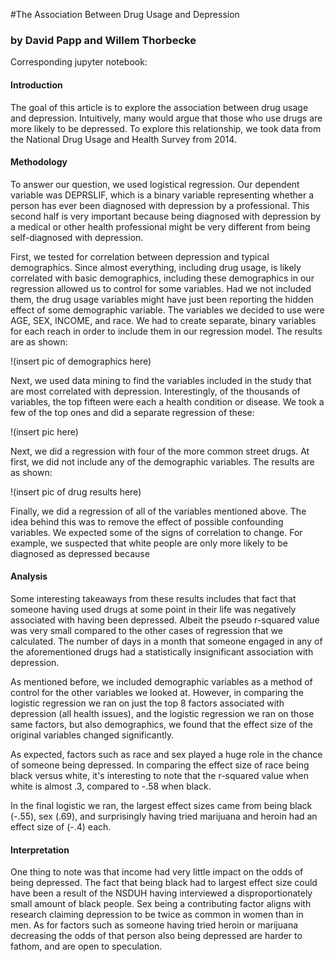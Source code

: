 #The Association Between Drug Usage and Depression
### by David Papp and Willem Thorbecke

Corresponding jupyter notebook:


#### Introduction
The goal of this article is to explore the association between drug usage and depression. Intuitively, many would argue that those who use drugs are more likely to be depressed. To explore this relationship, we took data from the National Drug Usage and Health Survey from 2014. 

#### Methodology
To answer our question, we used logistical regression. Our dependent variable was DEPRSLIF, which is a binary variable representing whether a person has ever been diagnosed with depression by a professional. This second half is very important because being diagnosed with depression by a medical or other health professional might be very different from being self-diagnosed with depression.

First, we tested for correlation between depression and typical demographics. Since almost everything, including drug usage, is likely correlated with basic demographics, including these demographics in our regression allowed us to control for some variables. Had we not included them, the drug usage variables might have just been reporting the hidden effect of some demographic variable. The variables we decided to use were AGE, SEX, INCOME, and race. We had to create separate, binary variables for each reach in order to include them in our regression model. The results are as shown:

!(insert pic of demographics here)

Next, we used data mining to find the variables included in the study that are most correlated with depression. Interestingly, of the thousands of variables, the top fifteen were each a health condition or disease. We took a few of the top ones and did a separate regression of these:

!(insert pic here)




Next, we did a regression with four of the more common street drugs. At first, we did not include any of the demographic variables. The results are as shown:

!(insert pic of drug results here)

Finally, we did a regression of all of the variables mentioned above. The idea behind this was to remove the effect of possible confounding variables. We expected some of the signs of correlation to change. For example, we suspected that white people are only more likely to be diagnosed as depressed because 

#### Analysis
Some interesting takeaways from these results includes that fact that someone having used drugs at some point in their life was negatively associated with having been depressed. Albeit the pseudo r-squared value was very small compared to the other cases of regression that we calculated. The number of days in a month that someone engaged in any of the aforementioned drugs had a statistically insignificant association with depression.

As mentioned before, we included demographic variables as a method of control for the other variables we looked at. However, in comparing the logistic regression we ran on just the top 8 factors associated with depression (all health issues), and the logistic regression we ran on those same factors, but also demographics, we found that the effect size of the original variables changed significantly. 

As expected, factors such as race and sex played a huge role in the chance of someone being depressed. In comparing the effect size of race being black versus white, it's interesting to note that the r-squared value when white is almost .3, compared to -.58 when black.

In the final logistic we ran, the largest effect sizes came from being black (-.55), sex (.69), and surprisingly having tried marijuana and heroin had an effect size of (-.4) each.

#### Interpretation
One thing to note was that income had very little impact on the odds of being depressed. The fact that being black had to largest effect size could have been a result of the NSDUH having interviewed a disproportionately small amount of black people. Sex being a contributing factor aligns with research claiming depression to be twice as common in women than in men. As for factors such as someone having tried heroin or marijuana decreasing the odds of that person also being depressed are harder to fathom, and are open to speculation.
